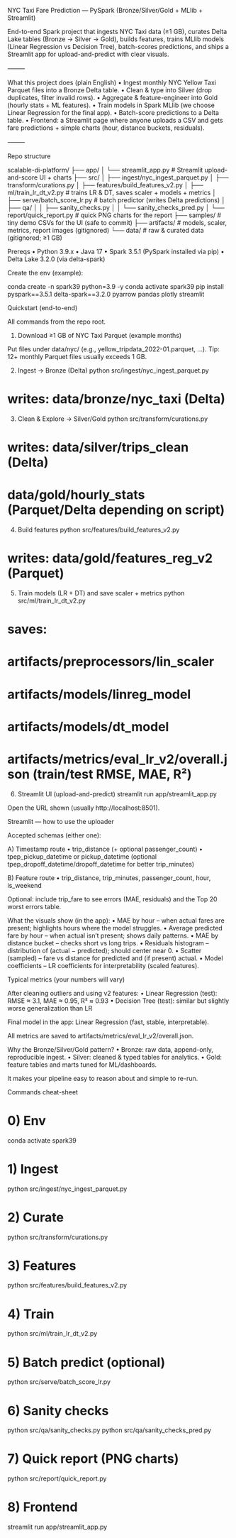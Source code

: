 NYC Taxi Fare Prediction — PySpark (Bronze/Silver/Gold + MLlib + Streamlit)

End-to-end Spark project that ingests NYC Taxi data (≥1 GB), curates Delta Lake tables (Bronze → Silver → Gold), builds features, trains MLlib models (Linear Regression vs Decision Tree), batch-scores predictions, and ships a Streamlit app for upload-and-predict with clear visuals.

⸻

What this project does (plain English)
	•	Ingest monthly NYC Yellow Taxi Parquet files into a Bronze Delta table.
	•	Clean & type into Silver (drop duplicates, filter invalid rows).
	•	Aggregate & feature-engineer into Gold (hourly stats + ML features).
	•	Train models in Spark MLlib (we choose Linear Regression for the final app).
	•	Batch-score predictions to a Delta table.
	•	Frontend: a Streamlit page where anyone uploads a CSV and gets fare predictions + simple charts (hour, distance buckets, residuals).

⸻

Repo structure

scalable-di-platform/
├── app/
│   └── streamlit_app.py          # Streamlit upload-and-score UI + charts
├── src/
│   ├── ingest/nyc_ingest_parquet.py
│   ├── transform/curations.py
│   ├── features/build_features_v2.py
│   ├── ml/train_lr_dt_v2.py      # trains LR & DT, saves scaler + models + metrics
│   ├── serve/batch_score_lr.py   # batch predictor (writes Delta predictions)
│   ├── qa/
│   │   ├── sanity_checks.py
│   │   └── sanity_checks_pred.py
│   └── report/quick_report.py    # quick PNG charts for the report
├── samples/                       # tiny demo CSVs for the UI (safe to commit)
├── artifacts/                     # models, scaler, metrics, report images (gitignored)
└── data/                          # raw & curated data (gitignored; ≥1 GB)

Prereqs
	•	Python 3.9.x
	•	Java 17
	•	Spark 3.5.1 (PySpark installed via pip)
	•	Delta Lake 3.2.0 (via delta-spark)

Create the env (example):

conda create -n spark39 python=3.9 -y
conda activate spark39
pip install pyspark==3.5.1 delta-spark==3.2.0 pyarrow pandas plotly streamlit

Quickstart (end-to-end)

All commands from the repo root.

1) Download ≥1 GB of NYC Taxi Parquet (example months)

Put files under data/nyc/ (e.g., yellow_tripdata_2022-01.parquet, …).
Tip: 12+ monthly Parquet files usually exceeds 1 GB.

2) Ingest → Bronze (Delta)
python src/ingest/nyc_ingest_parquet.py
# writes: data/bronze/nyc_taxi  (Delta)

3) Clean & Explore → Silver/Gold
python src/transform/curations.py
# writes: data/silver/trips_clean (Delta)
#         data/gold/hourly_stats  (Parquet/Delta depending on script)

4) Build features
python src/features/build_features_v2.py
# writes: data/gold/features_reg_v2 (Parquet)

5) Train models (LR + DT) and save scaler + metrics
python src/ml/train_lr_dt_v2.py
# saves:
#   artifacts/preprocessors/lin_scaler
#   artifacts/models/linreg_model
#   artifacts/models/dt_model
#   artifacts/metrics/eval_lr_v2/overall.json  (train/test RMSE, MAE, R²)

6) Streamlit UI (upload-and-predict)
streamlit run app/streamlit_app.py

Open the URL shown (usually http://localhost:8501).

Streamlit — how to use the uploader

Accepted schemas (either one):

A) Timestamp route
	•	trip_distance (+ optional passenger_count)
	•	tpep_pickup_datetime or pickup_datetime (optional tpep_dropoff_datetime/dropoff_datetime for better trip_minutes)

B) Feature route
	•	trip_distance, trip_minutes, passenger_count, hour, is_weekend

Optional: include trip_fare to see errors (MAE, residuals) and the Top 20 worst errors table.

What the visuals show (in the app):
	•	MAE by hour – when actual fares are present; highlights hours where the model struggles.
	•	Average predicted fare by hour – when actual isn’t present; shows daily patterns.
	•	MAE by distance bucket – checks short vs long trips.
	•	Residuals histogram – distribution of (actual − predicted); should center near 0.
	•	Scatter (sampled) – fare vs distance for predicted and (if present) actual.
	•	Model coefficients – LR coefficients for interpretability (scaled features).

Typical metrics (your numbers will vary)

After cleaning outliers and using v2 features:
	•	Linear Regression (test): RMSE ≈ 3.1, MAE ≈ 0.95, R² ≈ 0.93
	•	Decision Tree (test): similar but slightly worse generalization than LR

Final model in the app: Linear Regression (fast, stable, interpretable).

All metrics are saved to artifacts/metrics/eval_lr_v2/overall.json.

Why the Bronze/Silver/Gold pattern?
	•	Bronze: raw data, append-only, reproducible ingest.
	•	Silver: cleaned & typed tables for analytics.
	•	Gold: feature tables and marts tuned for ML/dashboards.

It makes your pipeline easy to reason about and simple to re-run.

Commands cheat-sheet

# 0) Env
conda activate spark39

# 1) Ingest
python src/ingest/nyc_ingest_parquet.py

# 2) Curate
python src/transform/curations.py

# 3) Features
python src/features/build_features_v2.py

# 4) Train
python src/ml/train_lr_dt_v2.py

# 5) Batch predict (optional)
python src/serve/batch_score_lr.py

# 6) Sanity checks
python src/qa/sanity_checks.py
python src/qa/sanity_checks_pred.py

# 7) Quick report (PNG charts)
python src/report/quick_report.py

# 8) Frontend
streamlit run app/streamlit_app.py
